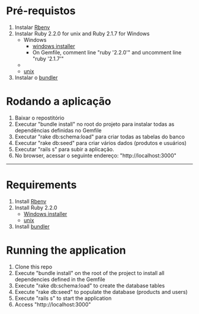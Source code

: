 <h1>Pré-requistos</h1>
<ol>
  <li>Instalar <a target="_BLANK" href="https://github.com/sstephenson/rbenv">Rbenv</a></li>
  <li>Instalar Ruby 2.2.0 for unix and Ruby 2.1.7 for Windows
    <ul>
      <li>Windows
        <ul>
          <li><a target="_BLANK" href="http://rubyinstaller.org/">windows installer</a></li>
          <li>On Gemfile, comment line "ruby '2.2.0'" and uncomment line "ruby '2.1.7'"
        </ul>    
      <li>  
      <li><a target="_BLANK" href="https://github.com/sstephenson/rbenv#installing-ruby-versions">unix</a></li>
    </ul>
  </li>
  <li>Instalar o <a target="_BLANK" href="http://bundler.io/">bundler</a></li>
</ol>

<h1>Rodando a aplicação</h1>
<ol>
  <li>Baixar o repostitório</li>
  <li>Executar "bundle install" no root do projeto para instalar todas as dependências definidas no Gemfile</li>
  <li>Executar "rake db:schema:load" para criar todas as tabelas do banco</li>
  <li>Executar "rake db:seed" para criar vários dados (produtos e usuários)</li>
  <li>Executar "rails s" para subir a aplicação.</li>
  <li>No browser, acessar o seguinte endereço: "http://localhost:3000"</li>
</ol>

<hr />

<h1>Requirements</h1>
<ol>
  <li>Install <a target="_BLANK" href="https://github.com/sstephenson/rbenv">Rbenv</a></li>
  <li>Install Ruby 2.2.0
    <ul>
      <li><a target="_BLANK" href="http://rubyinstaller.org/">Windows installer</a></li>
      <li><a target="_BLANK" href="https://github.com/sstephenson/rbenv#installing-ruby-versions">unix</a></li>
    </ul>
  </li>
  <li>Install <a target="_BLANK" href="http://bundler.io/">bundler</a></li>
</ol>

<h1>Running the application</h1>
<ol>
  <li>Clone this repo</li>
  <li>Execute "bundle install" on the root of the project to install all dependencies defined in the Gemfile</li>
  <li>Execute "rake db:schema:load" to create the database tables</li>
  <li>Execute "rake db:seed" to populate the database (products and users)</li>
  <li>Execute "rails s" to start the application</li>
  <li>Access "http://localhost:3000"</li>
</ol>

